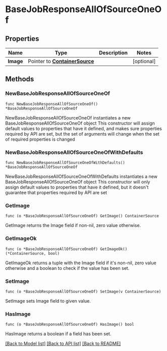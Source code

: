 # BaseJobResponseAllOfSourceOneOf

## Properties

Name | Type | Description | Notes
------------ | ------------- | ------------- | -------------
**Image** | Pointer to [**ContainerSource**](ContainerSource.md) |  | [optional] 

## Methods

### NewBaseJobResponseAllOfSourceOneOf

`func NewBaseJobResponseAllOfSourceOneOf() *BaseJobResponseAllOfSourceOneOf`

NewBaseJobResponseAllOfSourceOneOf instantiates a new BaseJobResponseAllOfSourceOneOf object
This constructor will assign default values to properties that have it defined,
and makes sure properties required by API are set, but the set of arguments
will change when the set of required properties is changed

### NewBaseJobResponseAllOfSourceOneOfWithDefaults

`func NewBaseJobResponseAllOfSourceOneOfWithDefaults() *BaseJobResponseAllOfSourceOneOf`

NewBaseJobResponseAllOfSourceOneOfWithDefaults instantiates a new BaseJobResponseAllOfSourceOneOf object
This constructor will only assign default values to properties that have it defined,
but it doesn't guarantee that properties required by API are set

### GetImage

`func (o *BaseJobResponseAllOfSourceOneOf) GetImage() ContainerSource`

GetImage returns the Image field if non-nil, zero value otherwise.

### GetImageOk

`func (o *BaseJobResponseAllOfSourceOneOf) GetImageOk() (*ContainerSource, bool)`

GetImageOk returns a tuple with the Image field if it's non-nil, zero value otherwise
and a boolean to check if the value has been set.

### SetImage

`func (o *BaseJobResponseAllOfSourceOneOf) SetImage(v ContainerSource)`

SetImage sets Image field to given value.

### HasImage

`func (o *BaseJobResponseAllOfSourceOneOf) HasImage() bool`

HasImage returns a boolean if a field has been set.


[[Back to Model list]](../README.md#documentation-for-models) [[Back to API list]](../README.md#documentation-for-api-endpoints) [[Back to README]](../README.md)


